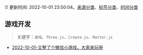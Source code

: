 :alarm_clock: 更新时间: 2022-10-01 23:50:04。[来源分类](../README.md)、[标签分类](../TAGS.md)、[时间分类](../TIMELINE.md)

## 游戏开发


> 关键字：`游戏`、`Three.js`、`Create.js`、`Matter.js`



- [2022-10-01-又整了个微信小游戏，大家来玩呀](https://www.v2ex.com/t/884273) 